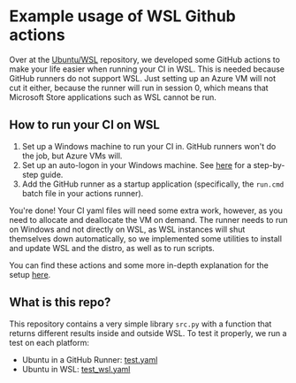 # Example usage of WSL Github actions

Over at the [Ubuntu/WSL](https://github.com/ubuntu/WSL) repository, we developed some GitHub actions to
make your life easier when running your CI in WSL. This is needed because GitHub runners do not support
WSL. Just setting up an Azure VM will not cut it either, because the runner will run in session 0, which means
that Microsoft Store applications such as WSL cannot be run.

## How to run your CI on WSL
1. Set up a Windows machine to run your CI in. GitHub runners won't do the job, but Azure VMs will.
2. Set up an auto-logon in your Windows machine. See [here](https://learn.microsoft.com/en-us/troubleshoot/windows-server/user-profiles-and-logon/turn-on-automatic-logon) for a step-by-step guide.
3. Add the GitHub runner as a startup application (specifically, the `run.cmd` batch file in your actions runner).

You're done! Your CI yaml files will need some extra work, however, as you need to allocate and deallocate the VM on demand.
The runner needs to run on Windows and not directly on WSL, as WSL instances will shut themselves down automatically, so we implemented some utilities to
install and update WSL and the distro, as well as to run scripts.

You can find these actions and some more in-depth explanation for the setup [here](github.com/Ubuntu/WSL/.github/actions).

## What is this repo?
This repository contains a very simple library `src.py` with a function that returns different results inside and outside WSL.
To test it properly, we run a test on each platform:
- Ubuntu in a GitHub Runner: [test.yaml](./.github/workflows/test.yaml)
- Ubuntu in WSL: [test_wsl.yaml](./.github/workflows/test_wsl.yaml)
